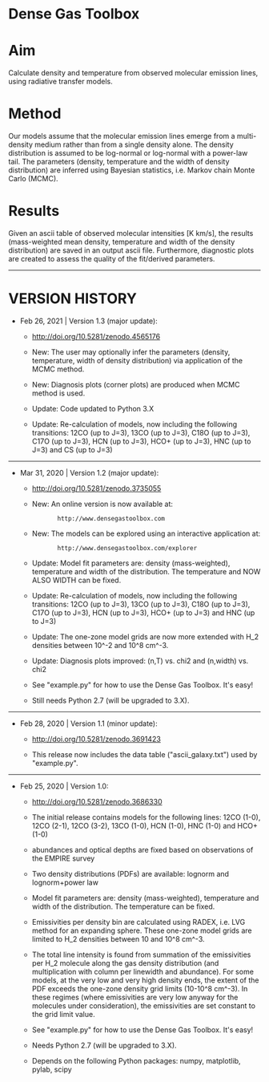 # Dense Gas Toolbox #

# Aim
Calculate density and temperature from observed molecular emission lines,
using radiative transfer models.

# Method
Our models assume that the molecular emission lines emerge from a
multi-density medium rather than from a single density alone.
The density distribution is assumed to be log-normal or log-normal with
a power-law tail.
The parameters (density, temperature and the width of density distribution)
are inferred using Bayesian statistics, i.e. Markov chain Monte Carlo (MCMC).

# Results
Given an ascii table of observed molecular intensities [K km/s],
the results (mass-weighted mean density, temperature and width of the density
distribution) are saved in an output ascii file. Furthermore, diagnostic plots
are created to assess the quality of the fit/derived parameters.

---

# VERSION HISTORY 
- Feb 26, 2021 | Version 1.3 (major update):
   * http://doi.org/10.5281/zenodo.4565176
   
   * New: The user may optionally infer the parameters (density, temperature, width of
     density distribution) via application of the MCMC method.
   
   * New: Diagnosis plots (corner plots) are produced when MCMC method is used.

     
   * Update: Code updated to Python 3.X
      
   * Update: Re-calculation of models, now including the following transitions:
     12CO (up to J=3), 13CO (up to J=3), C18O (up to J=3), C17O (up to J=3),
     HCN (up to J=3), HCO+ (up to J=3), HNC (up to J=3) and CS (up to J=3)

---

- Mar 31, 2020 | Version 1.2 (major update):
   * http://doi.org/10.5281/zenodo.3735055

   * New: An online version is now available at:

                http://www.densegastoolbox.com

   * New: The models can be explored using an interactive application at:

                http://www.densegastoolbox.com/explorer

   * Update: Model fit parameters are: density (mass-weighted), temperature and width
     of the distribution. The temperature and NOW ALSO WIDTH can be fixed.

   * Update: Re-calculation of models, now including the following transitions:
     12CO (up to J=3), 13CO (up to J=3), C18O (up to J=3), C17O (up to J=3),
     HCN (up to J=3), HCO+ (up to J=3) and HNC (up to J=3)

   * Update: The one-zone model grids are now more extended with H_2 densities
     between 10^-2 and 10^8 cm^-3.

   * Update: Diagnosis plots improved: (n,T) vs. chi2 and (n,width) vs. chi2

   * See "example.py" for how to use the Dense Gas Toolbox. It's easy!

   * Still needs Python 2.7 (will be upgraded to 3.X).

---

- Feb 28, 2020 | Version 1.1 (minor update):
   * http://doi.org/10.5281/zenodo.3691423

   * This release now includes the data table ("ascii_galaxy.txt") used by "example.py".

---

- Feb 25, 2020 | Version 1.0:
   * http://doi.org/10.5281/zenodo.3686330

   * The initial release contains models for the following lines:
     12CO (1-0), 12CO (2-1), 12CO (3-2), 13CO (1-0), HCN (1-0), HNC (1-0) and
     HCO+ (1-0)

   * abundances and optical depths are fixed based on observations of the
     EMPIRE survey

   * Two density distributions (PDFs) are available: lognorm and lognorm+power law

   * Model fit parameters are: density (mass-weighted), temperature and width
     of the distribution. The temperature can be fixed.

   * Emissivities per density bin are calculated using RADEX, i.e. LVG method
     for an expanding sphere. These one-zone model grids are limited to H_2
     densities between 10 and 10^8 cm^-3.

   * The total line intensity is found from summation of the emissivities per H_2
     molecule along the gas density distribution (and multiplication with
     column per linewidth and abundance). For some models, at the very low and
     very high density ends, the extent of the PDF exceeds the one-zone density grid
     limits (10-10^8 cm^-3). In these regimes (where emissivities are very low anyway
     for the molecules under consideration), the emissivities are set constant to
     the grid limit value.

   * See "example.py" for how to use the Dense Gas Toolbox. It's easy!

   * Needs Python 2.7 (will be upgraded to 3.X).

   * Depends on the following Python packages:
     numpy, matplotlib, pylab, scipy

